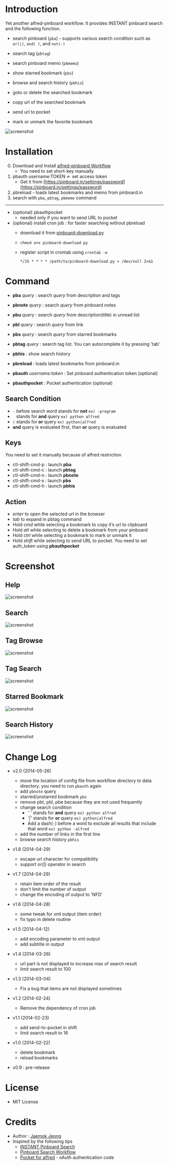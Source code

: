 # Introduction 

Yet another alfred-pinboard workflow. It provides INSTANT pinboard search and the following function.

- search pinboard (`pba`) - supports various search condition such as `or(|)`, `and( )`, and `not(-)`
- search tag (`pbtag`)
- search pinboard memo (`pbmemo`)
- show starred bookmark (`pbs`)
- browse and search history (`pbhis`)

- goto or delete the searched bookmark 
- copy url of the searched bookmark
- send url to pocket
- mark or unmark the favorite bookmark

![screenshot](https://raw.github.com/jmjeong/alfred-extension/master/alfred-pinboard/search.jpg)

# Installation 

0. Download and Install [alfred-pinboard Workflow](https://raw.github.com/jmjeong/alfred-extension/master/alfred-pinboard/pinboard.alfredworkflow)
	- You need to set short-key manually
1. pbauth username:TOKEN <- set access token
    - Get it from [https://pinboard.in/settings/password](https://pinboard.in/settings/password)
2. pbreload - loads latest bookmarks and memo from pinboard.in
3. search with `pba`, `pbtag`, `pbmemo` command

---

- (optional) pbauthpocket 
    - needed only if you want to send URL to pocket
- (optional) install cron job  : for faster searching without pbreload
    - download it from [pinboard-download.py](https://raw.github.com/jmjeong/alfred-extension/master/alfred-pinboard/pinboard-download.py)
    - `chmod a+x pinboard-download.py`
    - register script in crontab using `crontab -e`
	
      `*/15 * * * * /path/to/pinboard-download.py > /dev/null 2>&1`
	
# Command

- **pba** *query* : search *query* from description and tags
- **pbnote** *query* : search *query* from pinboard notes
- **pbu** *query* : search *query* from description(title) in unread list
- **pbl** *query* : search *query* from link
- **pbs** *query* : search *query* from starred bookmarks
- **pbtag** *query* : search tag list. You can autocomplete it by pressing 'tab'

- **pbhis** : show search history

- **pbreload** : loads latest bookmarks from pinboard.in

- **pbauth** *username:token* : Set pinboard authentication token (optional)
- **pbauthpocket** : Pocket authentication (optional)

## Search Condition

- `-` before search word stands for **not** `ex) -program`
- ` ` stands for **and** query `ex) python alfred`
- `|` stands for **or** query `ex) python|alfred`
- **and** query is evaluated first, than **or** query is evaluated

## Keys 

You need to set it manually because of alfred restriction

- ctl-shift-cmd-p : launch **pba** 
- ctl-shift-cmd-c : launch **pbtag** 
- ctl-shift-cmd-n : launch **pbnote**
- ctl-shift-cmd-s : launch **pbs**
- ctl-shift-cmd-h : launch **pbhis**

## Action

- *enter* to open the selected url in the browser
- *tab* to expand in pbtag command
- Hold *cmd* while selecting a bookmark to copy it’s url to clipboard
- Hold *alt* while selecting to delete a bookmark from your pinboard
- Hold *ctrl* while selecting a bookmark to mark or unmark it
- Hold *shift* while selecting to send URL to pocket. You need to set auth_token using
  **pbauthpocket**

# Screenshot

## Help

![screenshot](https://raw.github.com/jmjeong/alfred-extension/master/alfred-pinboard/pbhelp.jpg)

## Search 

![screenshot](https://raw.github.com/jmjeong/alfred-extension/master/alfred-pinboard/search.jpg)

## Tag Browse

![screenshot](https://raw.github.com/jmjeong/alfred-extension/master/alfred-pinboard/pbtag.jpg)

## Tag Search

![screenshot](https://raw.github.com/jmjeong/alfred-extension/master/alfred-pinboard/pbtag-search.jpg)

## Starred Bookmark

![screenshot](https://raw.github.com/jmjeong/alfred-extension/master/alfred-pinboard/pbs.jpg)

## Search History

![screenshot](https://raw.github.com/jmjeong/alfred-extension/master/alfred-pinboard/pbhis.jpg)

# Change Log

- v2.0 (2014-05-26)
  - move the location of config file from workflow directory to data directory. you need to run
    `pbauth` again
  - add `pbnote` query
  - starred/unstarred bookmark `pbs`
  - remove pbt, pbl, pbe because they are not used frequently
  - change search condition
	  - *' '* stands for **and** query `ex) python alfred`
	  - *'|'* stands for **or** query `ex) python|alfred`
	  - Add a dash(`-`) before a word to exclude all results that include that word `ex) python -alfred`
  - add the number of links in the first line
  - browse *search history* `pbhis`

- v1.8 (2014-04-29)
  - escape url character for compatibility 
  - support or(|) operator in search
- v1.7 (2014-04-29)
  - retain item order of the result
  - don't limit the number of output
  - change the encoding of output to 'NFD'
- v1.6 (2014-04-28)
  - some tweak for xml output (item order)
  - fix typo in delete routine 
- v1.5 (2014-04-12)
  - add encoding parameter to xml output
  - add subtitle in output
- v1.4 (2014-03-26)
  - url part is not displayed to increase max of search result
  - limit search result to 100
- v1.3 (2014-03-04)
  - Fix a bug that items are not displayed sometimes
- v1.2 (2014-02-24)
  - Remove the dependency of cron job 
- v1.1 (2014-02-23)
  - add send-to-pocket in shift
  - limit search result to 16
- v1.0 (2014-02-22)
  - delete bookmark
  - reload bookmarks
- v0.9 : pre-release

# License 

- MIT License

# Credits

- Author : [Jaemok Jeong](mailto:jmjeong@gmail.com)
- Inspired by the following tips 
	- [INSTANT Pinboard Search](https://gist.github.com/myfreeweb/5189568)
	- [Pinboard Search Workflow](http://www.alfredforum.com/topic/979-pinboard-search-workflow/)
	- [Pocket for alfred](https://github.com/altryne/pocket_alfred) - oAuth authentication code
